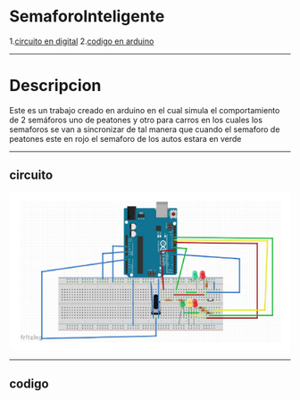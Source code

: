 # SemaforoInteligente
1.[circuito en digital](#circuito)
2.[codigo en arduino](#codigo)
***
# Descripcion   
Este es un trabajo creado en arduino en el cual simula el comportamiento de 2 semáforos uno de peatones y otro para carros en los cuales los  semaforos se van a sincronizar de tal manera que cuando el semaforo de peatones este en rojo el semaforo de los autos estara en verde
***
## circuito 
![circuito](/CircuitoSemaforo.JPG)
***
## codigo 
~~~

~~~


